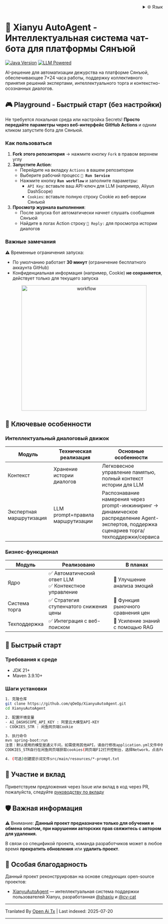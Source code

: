 <div align="right">
  <details>
    <summary >🌐 Язык</summary>
    <div>
      <div align="center">
        <a href="https://openaitx.github.io/view.html?user=qOeOp&project=XianyuAutoAgent&lang=en">English</a>
        | <a href="https://openaitx.github.io/view.html?user=qOeOp&project=XianyuAutoAgent&lang=zh-CN">简体中文</a>
        | <a href="https://openaitx.github.io/view.html?user=qOeOp&project=XianyuAutoAgent&lang=zh-TW">繁體中文</a>
        | <a href="https://openaitx.github.io/view.html?user=qOeOp&project=XianyuAutoAgent&lang=ja">日本語</a>
        | <a href="https://openaitx.github.io/view.html?user=qOeOp&project=XianyuAutoAgent&lang=ko">한국어</a>
        | <a href="https://openaitx.github.io/view.html?user=qOeOp&project=XianyuAutoAgent&lang=hi">हिन्दी</a>
        | <a href="https://openaitx.github.io/view.html?user=qOeOp&project=XianyuAutoAgent&lang=th">ไทย</a>
        | <a href="https://openaitx.github.io/view.html?user=qOeOp&project=XianyuAutoAgent&lang=fr">Français</a>
        | <a href="https://openaitx.github.io/view.html?user=qOeOp&project=XianyuAutoAgent&lang=de">Deutsch</a>
        | <a href="https://openaitx.github.io/view.html?user=qOeOp&project=XianyuAutoAgent&lang=es">Español</a>
        | <a href="https://openaitx.github.io/view.html?user=qOeOp&project=XianyuAutoAgent&lang=it">Itapano</a>
        | <a href="https://openaitx.github.io/view.html?user=qOeOp&project=XianyuAutoAgent&lang=ru">Русский</a>
        | <a href="https://openaitx.github.io/view.html?user=qOeOp&project=XianyuAutoAgent&lang=pt">Português</a>
        | <a href="https://openaitx.github.io/view.html?user=qOeOp&project=XianyuAutoAgent&lang=nl">Nederlands</a>
        | <a href="https://openaitx.github.io/view.html?user=qOeOp&project=XianyuAutoAgent&lang=pl">Polski</a>
        | <a href="https://openaitx.github.io/view.html?user=qOeOp&project=XianyuAutoAgent&lang=ar">العربية</a>
        | <a href="https://openaitx.github.io/view.html?user=qOeOp&project=XianyuAutoAgent&lang=fa">فارسی</a>
        | <a href="https://openaitx.github.io/view.html?user=qOeOp&project=XianyuAutoAgent&lang=tr">Türkçe</a>
        | <a href="https://openaitx.github.io/view.html?user=qOeOp&project=XianyuAutoAgent&lang=vi">Tiếng Việt</a>
        | <a href="https://openaitx.github.io/view.html?user=qOeOp&project=XianyuAutoAgent&lang=id">Bahasa Indonesia</a>
      </div>
    </div>
  </details>
</div>

# 🚀 Xianyu AutoAgent - Интеллектуальная система чат-бота для платформы Сянъюй

[![Java Version](https://img.shields.io/badge/java21%2B-blue)](https://www.python.org/) [![LLM Powered](https://img.shields.io/badge/LLM-powered-FF6F61)](https://platform.openai.com/)

AI-решение для автоматизации дежурства на платформе Сянъюй, обеспечивающее 7×24 часа работы, поддержку коллективного принятия решений экспертами, интеллектуального торга и контекстно-осознанных диалогов.

## 🎮 Playground - Быстрый старт (без настройки)

Не требуется локальная среда или настройка Secrets! **Просто передайте параметры через веб-интерфейс GitHub Actions** и одним кликом запустите бота для Сянъюй.

### Как пользоваться
1. **Fork этого репозитория** → нажмите кнопку `Fork` в правом верхнем углу
2. **Запустите Action**:
   - Перейдите на вкладку `Actions` в вашем репозитории
   - Выберите рабочий процесс **`🚀 Run Service`**
   - Нажмите кнопку **`Run workflow`** и заполните параметры:
      - `API Key`: вставьте ваш API-ключ для LLM (например, Aliyun DashScope)
      - `Cookies`: вставьте полную строку Cookie из веб-версии Сянъюй
3. **Просмотр журнала выполнения**:
   - После запуска бот автоматически начнет слушать сообщения Сянъюй
   - Найдите в логах Action строку `🤖 Reply:` для просмотра истории диалогов

### Важные замечания
⚠️ Временные ограничения запуска:
- По умолчанию работает **30 минут** (ограничение бесплатного аккаунта GitHub)
- Конфиденциальная информация (например, Cookie) **не сохраняется**, действует только для текущего запуска

<div align="center">
  <img src="https://raw.githubusercontent.com/qOeOp/XianyuAutoAgent/main/./screenshots/workflow.png" width="400px" alt="workflow">
</div>

## 🌟 Ключевые особенности

### Интеллектуальный диалоговый движок
| Модуль       | Техническая реализация    | Основные особенности                                            |
| ------------ | ------------------------ | -------------------------------------------------------------- |
| Контекст      | Хранение истории диалогов | Легковесное управление памятью, полный контекст истории для LLM |
| Экспертная маршрутизация | LLM prompt+правила маршрутизации | Распознавание намерения через prompt-инжиниринг → динамическое распределение Agent-экспертов, поддержка сценариев торга/техподдержки/сервиса |

### Бизнес-функционал
| Модуль     | Реализовано                        | В планах                     |
| ---------- | ---------------------------------- | ----------------------- |
| Ядро       | ✅ Автоматический ответ LLM<br>✅ Контекстное управление | 🔄 Улучшение анализа эмоций    |
| Система торга | ✅ Стратегия ступенчатого снижения цены | 🔄 Функция рыночного сравнения цен |
| Техподдержка | ✅ Интеграция с веб-поиском         | 🔄 Усиление знаний с помощью RAG |

## 🚴 Быстрый старт

### Требования к среде
- JDK 21+
- Maven 3.9.10+

### Шаги установки

```bash
1. 克隆仓库
git clone https://github.com/qOeOp/XianyuAutoAgent.git
cd XianyuAutoAgent

2. 配置环境变量
- AI_DASHSCOPE_API_KEY : 阿里云大模型API-KEY
- COOKIES_STR : 闲鱼网页端Cookie

3. 执行命令
mvn spring-boot:run
注意：默认使用的模型是通义千问，如需使用其他API，请自行修改application.yml文件中的模型地址和模型名称；
COOKIES_STR自行在闲鱼网页端获取cookies(网页端F12打开控制台，选择Network，点击Fetch/XHR,点击一个请求，查看cookies)

4. (可选)创建提示词文件src/main/resources/*-prompt.txt
```
## 🤝 Участие и вклад

Приветствуем предложения через Issue или вклад в код через PR, пожалуйста, следуйте [руководству по вкладу](https://contributing.md/)



## 🛡 Важная информация

⚠️ Внимание: **Данный проект предназначен только для обучения и обмена опытом, при нарушении авторских прав свяжитесь с автором для удаления.**

В связи со спецификой проекта, команда разработчиков может в любое время **прекратить обновления** или **удалить проект**.


## 🧸 Особая благодарность

Данный проект реконструирован на основе следующих open-source проектов:
- [XianyuAutoAgent](https://github.com/shaxiu/XianyuAutoAgent) — интеллектуальная система поддержки пользователей Xianyu, разработанная [@shaxiu](https://github.com/shaxiu) и [@cv-cat](https://github.com/cv-cat)


---

Tranlated By [Open Ai Tx](https://github.com/OpenAiTx/OpenAiTx) | Last indexed: 2025-07-20

---